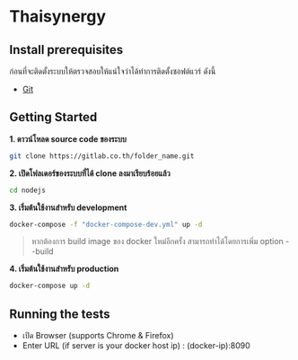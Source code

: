 # Thaisynergy

## Install prerequisites
ก่อนที่จะติดตั้งระบบให้ตรวจสอบให้แน่ใจว่าได้ทำการติดตั้งซอฟต์แวร์ ดังนี้
* [Git](https://git-scm.com/downloads)

## Getting Started
**1. ดาวน์โหลด source code ของระบบ**
```sh
git clone https://gitlab.co.th/folder_name.git
```

**2. เปิดโฟลเดอร์ของระบบที่ได้ clone ลงมาเรียบร้อยแล้ว**

```sh
cd nodejs
```

**3. เริ่มต้นใช้งานสำหรับ development**

```sh
docker-compose -f "docker-compose-dev.yml" up -d
```
> หากต้องการ build image ของ docker ใหม่อีกครั้ง สามารถทำได้โดยการเพิ่ม option --build


**4. เริ่มต้นใช้งานสำหรับ production**

```sh
docker-compose up -d
```

## Running the tests
* เปิด Browser (supports Chrome & Firefox)
* Enter URL (if server is your docker host ip) : (docker-ip):8090